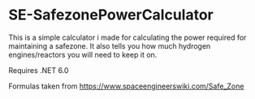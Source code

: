 # SE-SafezonePowerCalculator

This is a simple calculator i made for calculating the power required for maintaining a safezone. 
It also tells you how much hydrogen engines/reactors you will need to keep it on.

Requires .NET 6.0

Formulas taken from https://www.spaceengineerswiki.com/Safe_Zone
